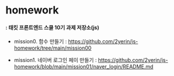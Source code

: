 # homework
#### : 태킷 프론트엔드 스쿨 10기 과제 저장소(js)
- mission0. 함수 만들기
  : https://github.com/2yerin/js-homework/tree/main/mission00

- mission1. 네이버 로그인 페이 만들기
  : https://github.com/2yerin/js-homework/blob/main/mission01/naver_login/README.md
